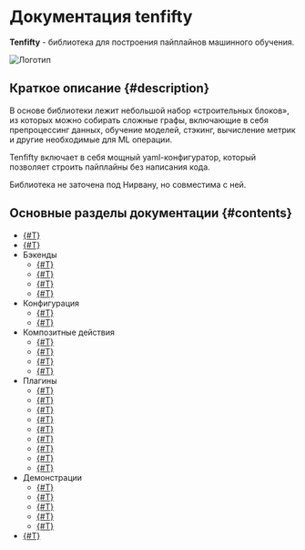 # Документация tenfifty

**Tenfifty** - библиотека для построения пайплайнов машинного обучения.

![Логотип](pic/tenfifty_logo.jpg)

## Краткое описание     {#description}

В основе библиотеки лежит небольшой набор «строительных блоков»,
из которых можно собирать сложные графы, включающие в себя препроцессинг данных,
обучение моделей, стэкинг, вычисление метрик и другие необходимые для ML операции.

Tenfifty включает в себя мощный yaml-конфигуратор, который позволяет строить пайплайны без написания кода.

Библиотека не заточена под Нирвану, но совместима с ней.

## Основные разделы документации    {#contents}

* [{#T}](quickstart.md)
* [{#T}](architecture.md)
* Бэкенды
  * [{#T}](backends/draw.md)
  * [{#T}](backends/nirvana.md)
  * [{#T}](backends/tape.md)
  * [{#T}](backends/dump_task.md)
* Конфигурация
  * [{#T}](configuration/parser.md)
  * [{#T}](configuration/api.md)
* Композитные действия
  * [{#T}](composite_actions/overview.md)
  * [{#T}](composite_actions/sequential_train.md)
  * [{#T}](composite_actions/iterative_train.md)
  * [{#T}](composite_actions/crosslearning_train.md)
* Плагины
  * [{#T}](plugins/overview.md)
  * [{#T}](plugins/yt.md)
  * [{#T}](plugins/yql.md)
  * [{#T}](plugins/executable_runner.md)
  * [{#T}](plugins/tabtools.md)
  * [{#T}](plugins/tlm.md)
  * [{#T}](plugins/catboost.md)
  * [{#T}](plugins/metrics.md)
  * [{#T}](plugins/storage.md)
* Демонстрации
  * [{#T}](demonstration/overview.md)
  * [{#T}](demonstration/train_tlm.md)
  * [{#T}](demonstration/train_catboost.md)
  * [{#T}](demonstration/sequential_task.md)
  * [{#T}](demonstration/crosslearning_task.md)
* [{#T}](contacts.md)
